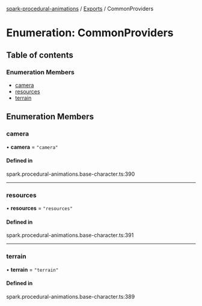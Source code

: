 [spark-procedural-animations](../README.md) / [Exports](../modules.md) / CommonProviders

# Enumeration: CommonProviders

## Table of contents

### Enumeration Members

- [camera](CommonProviders.md#camera)
- [resources](CommonProviders.md#resources)
- [terrain](CommonProviders.md#terrain)

## Enumeration Members

### camera

• **camera** = ``"camera"``

#### Defined in

spark.procedural-animations.base-character.ts:390

___

### resources

• **resources** = ``"resources"``

#### Defined in

spark.procedural-animations.base-character.ts:391

___

### terrain

• **terrain** = ``"terrain"``

#### Defined in

spark.procedural-animations.base-character.ts:389
